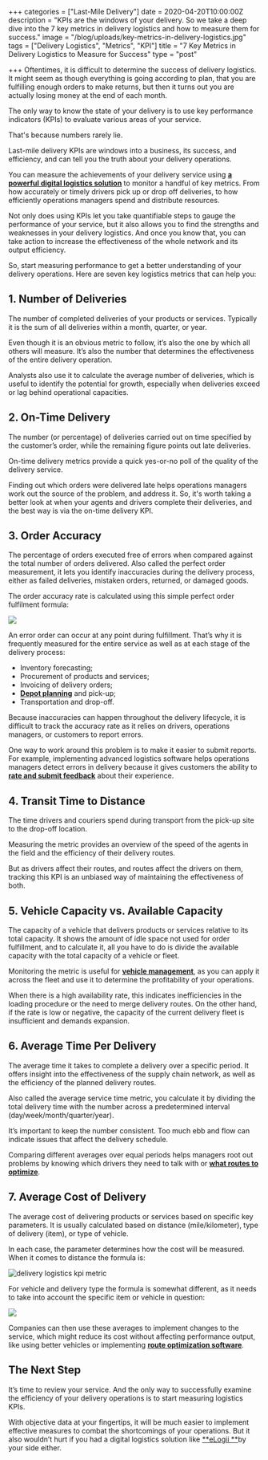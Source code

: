 +++
categories = ["Last-Mile Delivery"]
date = 2020-04-20T10:00:00Z
description = "KPIs are the windows of your delivery. So we take a deep dive into the 7 key metrics in delivery logistics and how to measure them for success."
image = "/blog/uploads/key-metrics-in-delivery-logistics.jpg"
tags = ["Delivery Logistics", "Metrics", "KPI"]
title = "7 Key Metrics in Delivery Logistics to Measure for Success"
type = "post"

+++
Oftentimes, it is difficult to determine the success of delivery logistics. It might seem as though everything is going according to plan, that you are fulfilling enough orders to make returns, but then it turns out you are actually losing money at the end of each month.

The only way to know the state of your delivery is to use key performance indicators (KPIs) to evaluate various areas of your service.

That's because numbers rarely lie.

Last-mile delivery KPIs are windows into a business, its success, and efficiency, and can tell you the truth about your delivery operations.

You can measure the achievements of your delivery service using [**a powerful digital logistics solution**](https://elogii.com/) to monitor a handful of key metrics. From how accurately or timely drivers pick up or drop off deliveries, to how efficiently operations managers spend and distribute resources.

Not only does using KPIs let you take quantifiable steps to gauge the performance of your service, but it also allows you to find the strengths and weaknesses in your delivery logistics. And once you know that, you can take action to increase the effectiveness of the whole network and its output efficiency.

So, start measuring performance to get a better understanding of your delivery operations. Here are seven key logistics metrics that can help you:

## 1. Number of Deliveries

The number of completed deliveries of your products or services. Typically it is the sum of all deliveries within a month, quarter, or year.

Even though it is an obvious metric to follow, it’s also the one by which all others will measure. It’s also the number that determines the effectiveness of the entire delivery operation.

Analysts also use it to calculate the average number of deliveries, which is useful to identify the potential for growth, especially when deliveries exceed or lag behind operational capacities.

## 2. On-Time Delivery

The number (or percentage) of deliveries carried out on time specified by the customer’s order, while the remaining figure points out late deliveries.

On-time delivery metrics provide a quick yes-or-no poll of the quality of the delivery service.

Finding out which orders were delivered late helps operations managers work out the source of the problem, and address it. So, it's worth taking a better look at when your agents and drivers complete their deliveries, and the best way is via the on-time delivery KPI.

## 3. Order Accuracy

The percentage of orders executed free of errors when compared against the total number of orders delivered. Also called the perfect order measurement, it lets you identify inaccuracies during the delivery process, either as failed deliveries, mistaken orders, returned, or damaged goods.

The order accuracy rate is calculated using this simple perfect order fulfilment formula:

![](/blog/uploads/order-accuracy-kpi.png)

An error order can occur at any point during fulfillment. That’s why it is frequently measured for the entire service as well as at each stage of the delivery process:

* Inventory forecasting;
* Procurement of products and services;
* Invoicing of delivery orders;
* [**Depot planning**](https://elogii.com/blog/how-to-effectively-plan-your-deliveries-planning-at-a-depot-level-vs-centralized-multi-depot-planning/) and pick-up;
* Transportation and drop-off.

Because inaccuracies can happen throughout the delivery lifecycle, it is difficult to track the accuracy rate as it relies on drivers, operations managers, or customers to report errors.

One way to work around this problem is to make it easier to submit reports. For example, implementing advanced logistics software helps operations managers detect errors in delivery because it gives customers the ability to [**rate and submit feedback**](https://elogii.com/capabilities/ratings-feedback) about their experience.

## 4. Transit Time to Distance

The time drivers and couriers spend during transport from the pick-up site to the drop-off location.

Measuring the metric provides an overview of the speed of the agents in the field and the efficiency of their delivery routes.

But as drivers affect their routes, and routes affect the drivers on them, tracking this KPI is an unbiased way of maintaining the effectiveness of both.

## 5. Vehicle Capacity vs. Available Capacity

The capacity of a vehicle that delivers products or services relative to its total capacity. It shows the amount of idle space not used for order fulfillment, and to calculate it, all you have to do is divide the available capacity with the total capacity of a vehicle or fleet.

Monitoring the metric is useful for [**vehicle management**](https://elogii.com/capabilities/vehicle-management), as you can apply it across the fleet and use it to determine the profitability of your operations.

When there is a high availability rate, this indicates inefficiencies in the loading procedure or the need to merge delivery routes. On the other hand, if the rate is low or negative, the capacity of the current delivery fleet is insufficient and demands expansion.

## 6. Average Time Per Delivery

The average time it takes to complete a delivery over a specific period. It offers insight into the effectiveness of the supply chain network, as well as the efficiency of the planned delivery routes.

Also called the average service time metric, you calculate it by dividing the total delivery time with the number across a predetermined interval (day/week/month/quarter/year).

It’s important to keep the number consistent. Too much ebb and flow can indicate issues that affect the delivery schedule.

Comparing different averages over equal periods helps managers root out problems by knowing which drivers they need to talk with or [**what routes to optimize**](https://elogii.com/blog/what-is-route-optimization-and-why-you-need-it/).

## 7. Average Cost of Delivery

The average cost of delivering products or services based on specific key parameters. It is usually calculated based on distance (mile/kilometer), type of delivery (item), or type of vehicle.

In each case, the parameter determines how the cost will be measured. When it comes to distance the formula is:

![delivery logistics kpi metric](/blog/uploads/average-cost-of-delivery-distance-kpi.png "Average Delivery Cost Per Distance")

For vehicle and delivery type the formula is somewhat different, as it needs to take into account the specific item or vehicle in question:

![](/blog/uploads/average-cost-of-delivery-kpi.png)

Companies can then use these averages to implement changes to the service, which might reduce its cost without affecting performance output, like using better vehicles or implementing [**route optimization software**](https://elogii.com/platform).

## The Next Step

It’s time to review your service. And the only way to successfully examine the efficiency of your delivery operations is to start measuring logistics KPIs.

With objective data at your fingertips, it will be much easier to implement effective measures to combat the shortcomings of your operations. But it also wouldn’t hurt if you had a digital logistics solution like [**eLogii **](https://elogii.com/)by your side either.